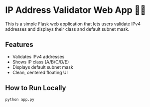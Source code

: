 # IP Address Validator Web App 🧠🌐

This is a simple Flask web application that lets users validate IPv4 addresses and displays their class and default subnet mask.

## Features
- Validates IPv4 addresses
- Shows IP class (A/B/C/D/E)
- Displays default subnet mask
- Clean, centered floating UI

## How to Run Locally

```bash
python app.py
